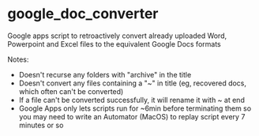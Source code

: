 # google_doc_converter
Google apps script to retroactively convert already uploaded Word, Powerpoint and Excel files to the equivalent Google Docs formats

Notes:
* Doesn't recurse any folders with "archive" in the title
* Doesn't convert any files containing a "~" in title (eg, recovered docs, which often can't be converted)
* If a file can't be converted successfully, it will rename it with ~ at end
* Google Apps only lets scripts run for ~6min before terminating them so you may need to write an Automator (MacOS) to replay script every 7 minutes or so

